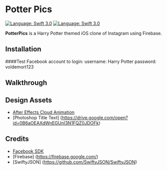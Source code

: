 # Potter Pics

[![Language: Swift 3.0](https://img.shields.io/badge/swift-3.0-orange.svg?style=flat)](https://developer.apple.com/swift)  [![Language: Swift 3.0](https://img.shields.io/github/license/mashape/apistatus.svg)](https://opensource.org/licenses/MIT)

**PotterPics** is a Harry Potter themed iOS clone of Instagram using Firebase.

## Installation
####Test Facebook account to login:
username: Harry Potter
password: voldemort123

## Walkthrough


## Design Assets
- [After Effects Cloud Animation](https://drive.google.com/open?id=0B6aOEAXdWnEGanFLS3JORmNDWDA)
- [Photoshop Title Text] (https://drive.google.com/open?id=0B6aOEAXdWnEGUnI3N1FQZ0JDOFk)

## Credits
- [Facebook SDK](https://developers.facebook.com/docs/ios/)
- [Firebase] (https://firebase.google.com/)
- [SwiftyJSON] (https://github.com/SwiftyJSON/SwiftyJSON)
